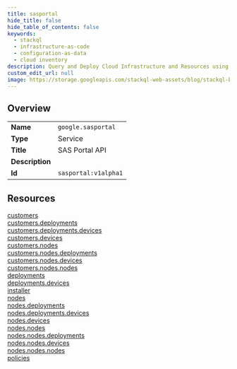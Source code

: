 ```yaml
---
title: sasportal
hide_title: false
hide_table_of_contents: false
keywords:
  - stackql
  - infrastructure-as-code
  - configuration-as-data
  - cloud inventory
description: Query and Deploy Cloud Infrastructure and Resources using SQL
custom_edit_url: null
image: https://storage.googleapis.com/stackql-web-assets/blog/stackql-blog-post-featured-image.png
---
```

  
    

## Overview
<table><tbody>
<tr><td><b>Name</b></td><td><code>google.sasportal</code></td></tr>
<tr><td><b>Type</b></td><td>Service</td></tr>
<tr><td><b>Title</b></td><td>SAS Portal API</td></tr>
<tr><td><b>Description</b></td><td></td></tr>
<tr><td><b>Id</b></td><td><code>sasportal:v1alpha1</code></td></tr>
</tbody></table>

## Resources
<div class="row">
<div class="providerDocColumn">
<a href="/providers/google/sasportal/customers/">customers</a><br />
<a href="/providers/google/sasportal/customers.deployments/">customers.deployments</a><br />
<a href="/providers/google/sasportal/customers.deployments.devices/">customers.deployments.devices</a><br />
<a href="/providers/google/sasportal/customers.devices/">customers.devices</a><br />
<a href="/providers/google/sasportal/customers.nodes/">customers.nodes</a><br />
<a href="/providers/google/sasportal/customers.nodes.deployments/">customers.nodes.deployments</a><br />
<a href="/providers/google/sasportal/customers.nodes.devices/">customers.nodes.devices</a><br />
<a href="/providers/google/sasportal/customers.nodes.nodes/">customers.nodes.nodes</a><br />
<a href="/providers/google/sasportal/deployments/">deployments</a><br />
<a href="/providers/google/sasportal/deployments.devices/">deployments.devices</a><br />
</div>
<div class="providerDocColumn">
<a href="/providers/google/sasportal/installer/">installer</a><br />
<a href="/providers/google/sasportal/nodes/">nodes</a><br />
<a href="/providers/google/sasportal/nodes.deployments/">nodes.deployments</a><br />
<a href="/providers/google/sasportal/nodes.deployments.devices/">nodes.deployments.devices</a><br />
<a href="/providers/google/sasportal/nodes.devices/">nodes.devices</a><br />
<a href="/providers/google/sasportal/nodes.nodes/">nodes.nodes</a><br />
<a href="/providers/google/sasportal/nodes.nodes.deployments/">nodes.nodes.deployments</a><br />
<a href="/providers/google/sasportal/nodes.nodes.devices/">nodes.nodes.devices</a><br />
<a href="/providers/google/sasportal/nodes.nodes.nodes/">nodes.nodes.nodes</a><br />
<a href="/providers/google/sasportal/policies/">policies</a><br />
</div>
</div>
